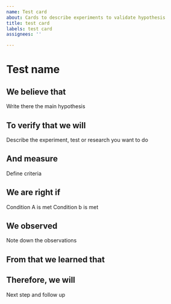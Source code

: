 ```yaml
---
name: Test card
about: Cards to describe experiments to validate hypothesis
title: test card
labels: test card
assignees: ''

---
```


# Test name
## We believe that
Write there the main hypothesis

## To verify that we will
Describe the experiment, test or research you want to do

## And measure
Define criteria

## We are right if
Condition A is met Condition b is met

## We observed
Note down the observations

## From that we learned that

## Therefore, we will
Next step and follow up
